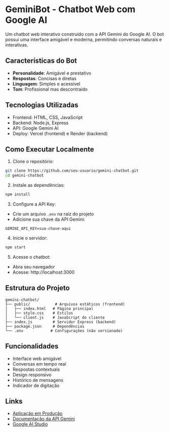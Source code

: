 # GeminiBot - Chatbot Web com Google AI

Um chatbot web interativo construído com a API Gemini do Google AI. O bot possui uma interface amigável e moderna, permitindo conversas naturais e interativas.

## Características do Bot

- **Personalidade**: Amigável e prestativo
- **Respostas**: Concisas e diretas
- **Linguagem**: Simples e acessível
- **Tom**: Profissional mas descontraído

## Tecnologias Utilizadas

- Frontend: HTML, CSS, JavaScript
- Backend: Node.js, Express
- API: Google Gemini AI
- Deploy: Vercel (frontend) e Render (backend)

## Como Executar Localmente

1. Clone o repositório:
```bash
git clone https://github.com/seu-usuario/gemini-chatbot.git
cd gemini-chatbot
```

2. Instale as dependências:
```bash
npm install
```

3. Configure a API Key:
- Crie um arquivo `.env` na raiz do projeto
- Adicione sua chave da API Gemini:
```
GEMINI_API_KEY=sua-chave-aqui
```

4. Inicie o servidor:
```bash
npm start
```

5. Acesse o chatbot:
- Abra seu navegador
- Acesse: http://localhost:3000

## Estrutura do Projeto

```
gemini-chatbot/
├── public/           # Arquivos estáticos (frontend)
│   ├── index.html   # Página principal
│   ├── style.css    # Estilos
│   └── client.js    # JavaScript do cliente
├── index.js         # Servidor Express (backend)
├── package.json     # Dependências
└── .env            # Configurações (não versionado)
```

## Funcionalidades

- Interface web amigável
- Conversas em tempo real
- Respostas contextuais
- Design responsivo
- Histórico de mensagens
- Indicador de digitação

## Links

- [Aplicação em Produção](https://chatbot-2zn1.onrender.com)
- [Documentação da API Gemini](https://ai.google.dev/gemini-api/docs)
- [Google AI Studio](https://makersuite.google.com/app) 
